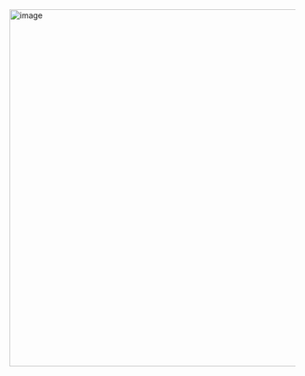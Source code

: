 <img width="731" height="629" alt="image" src="https://github.com/user-attachments/assets/a089fe72-70e9-4afc-b846-521df9e78ab7" />

